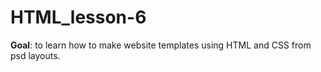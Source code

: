 # HTML_lesson-6
**Goal**: to learn how to make website templates using HTML and CSS from psd layouts.
